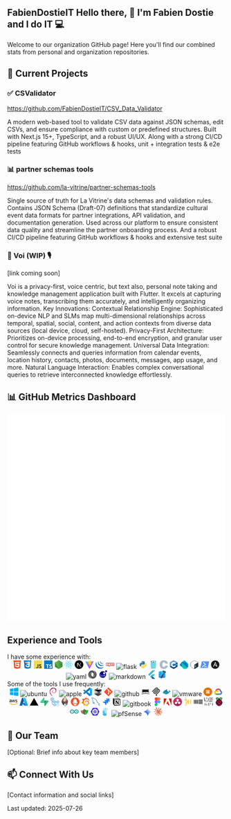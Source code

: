 ## FabienDostieIT Hello there, 👋 I'm Fabien Dostie and I do IT 💻

Welcome to our organization GitHub page! Here you'll find our combined stats from personal and organization repositories.

## 🚀 Current Projects
### ✅ CSValidator
https://github.com/FabienDostieIT/CSV_Data_Validator

A modern web-based tool to validate CSV data against JSON schemas, edit CSVs, and ensure compliance with custom or predefined structures. Built with Next.js 15+, TypeScript, and a robust UI/UX. Along with a strong CI/CD pipeline featuring GitHub workflows & hooks, unit + integration tests & e2e tests

### 📊 partner schemas tools
https://github.com/la-vitrine/partner-schemas-tools

Single source of truth for La Vitrine's data schemas and validation rules. Contains JSON Schema (Draft-07) definitions that standardize cultural event data formats for partner integrations, API validation, and documentation generation. Used across our platform to ensure consistent data quality and streamline the partner onboarding process. And a robust CI/CD pipeline featuring GitHub workflows & hooks and extensive test suite

### 🚧 Voi (WIP) 🎙️
[link coming soon]

Voi is a privacy-first, voice centric, but text also, personal note taking and knowledge management application built with Flutter. It excels at capturing voice notes, transcribing them accurately, and intelligently organizing information.
Key Innovations:
Contextual Relationship Engine: Sophisticated on-device NLP and SLMs map multi-dimensional relationships across temporal, spatial, social, content, and action contexts from diverse data sources (local device, cloud, self-hosted).
Privacy-First Architecture: Prioritizes on-device processing, end-to-end encryption, and granular user control for secure knowledge management.
Universal Data Integration: Seamlessly connects and queries information from calendar events, location history, contacts, photos, documents, messages, app usage, and more.
Natural Language Interaction: Enables complex conversational queries to retrieve interconnected knowledge effortlessly.

## 📊 GitHub Metrics Dashboard

<div align="center">
  <!-- GitHub Metrics SVG will be here -->
  <img src="./metrics.svg" alt="GitHub Metrics" />
</div>

<div align="center">
  <!-- Placeholder for potential future content or removed sections -->
</div>

## Experience and Tools


<summary>I have some experience with:</summary>

<div align="center">
  <!-- Web -->
  <img src="https://raw.githubusercontent.com/devicons/devicon/master/icons/html5/html5-original.svg" alt="html5" width="20" height="20"/>
  <img src="https://raw.githubusercontent.com/devicons/devicon/master/icons/css3/css3-original.svg" alt="css3" width="20" height="20"/>
  <img src="https://raw.githubusercontent.com/devicons/devicon/master/icons/javascript/javascript-original.svg" alt="javascript" width="20" height="20"/>
  <img src="https://raw.githubusercontent.com/devicons/devicon/master/icons/typescript/typescript-original.svg" alt="typescript" width="20" height="20"/>
  <img src="https://raw.githubusercontent.com/devicons/devicon/master/icons/nodejs/nodejs-original.svg" alt="nodejs" width="20" height="20"/>
  <img src="https://raw.githubusercontent.com/devicons/devicon/master/icons/react/react-original.svg" alt="react" width="20" height="20"/>
  <img src="https://raw.githubusercontent.com/devicons/devicon/master/icons/nextjs/nextjs-original.svg" alt="nextjs" width="20" height="20"/>
  <img src="https://raw.githubusercontent.com/devicons/devicon/master/icons/vitejs/vitejs-original.svg" alt="vite" width="20" height="20"/>
  <img src="https://raw.githubusercontent.com/devicons/devicon/master/icons/jquery/jquery-original.svg" alt="jquery" width="20" height="20"/>
  <img src="https://raw.githubusercontent.com/devicons/devicon/master/icons/npm/npm-original-wordmark.svg" alt="npm" width="20" height="20"/>
  <!-- Backend -->
  <img src="https://cdn.simpleicons.org/flask/ffffff" alt="flask" width="20" height="20"/>
  <img src="https://raw.githubusercontent.com/devicons/devicon/master/icons/python/python-original.svg" alt="python" width="20" height="20"/>
  <img src="https://raw.githubusercontent.com/devicons/devicon/master/icons/go/go-original.svg" alt="go" width="20" height="20"/>
  <img src="https://raw.githubusercontent.com/devicons/devicon/master/icons/c/c-original.svg" alt="c" width="20" height="20"/>
  <img src="https://raw.githubusercontent.com/devicons/devicon/master/icons/cplusplus/cplusplus-original.svg" alt="cplusplus" width="20" height="20"/>
  <img src="https://raw.githubusercontent.com/devicons/devicon/master/icons/dart/dart-original.svg" alt="dart" width="20" height="20"/>
  <!-- Infra/Scripting -->
  <img src="https://raw.githubusercontent.com/devicons/devicon/master/icons/bash/bash-original.svg" alt="bash" width="20" height="20"/> 
  <img src="https://raw.githubusercontent.com/devicons/devicon/master/icons/powershell/powershell-original.svg" alt="powershell" width="20" height="20"/>
  <img src="https://raw.githubusercontent.com/devicons/devicon/master/icons/ansible/ansible-original.svg" alt="ansible" width="20" height="20"/>
  <img src="https://cdn.simpleicons.org/yaml/ffffff" alt="yaml" width="20" height="20"/>
  <!-- Data/Markup -->
  <img src="https://raw.githubusercontent.com/devicons/devicon/master/icons/json/json-plain.svg" alt="json" width="20" height="20"/>
  <img src="https://raw.githubusercontent.com/devicons/devicon/master/icons/lua/lua-original.svg" alt="lua" width="20" height="20"/>
  <img src="https://cdn.simpleicons.org/markdown/ffffff" alt="markdown" width="20" height="20"/>
  <!-- Mobile/Other -->
  <img src="https://raw.githubusercontent.com/devicons/devicon/master/icons/flutter/flutter-original.svg" alt="flutter" width="20" height="20"/>
  <img src="https://raw.githubusercontent.com/devicons/devicon/master/icons/xcode/xcode-original.svg" alt="xcode" width="20" height="20"/>
</div>
</details>


<summary>Some of the tools I use frequently:</summary>

<div align="center">
  <!-- OS -->
  <img src="https://raw.githubusercontent.com/devicons/devicon/master/icons/windows8/windows8-original.svg" alt="windows" width="20" height="20"/>
  <img src="https://cdn.simpleicons.org/ubuntu/ffffff" alt="ubuntu" width="20" height="20"/>
  <img src="https://raw.githubusercontent.com/devicons/devicon/master/icons/debian/debian-original.svg" alt="debian" width="20" height="20"/>
  <img src="https://cdn.simpleicons.org/apple/ffffff" alt="apple" width="20" height="20"/>
  <!-- Dev Env -->
  <img src="https://raw.githubusercontent.com/devicons/devicon/master/icons/vscode/vscode-original.svg" alt="vscode" width="20" height="20"/>
  <img src="../assets/icons/cursor.svg" alt="Cursor IDE" width="20" height="20"/>
  <img src="https://raw.githubusercontent.com/devicons/devicon/master/icons/git/git-original.svg" alt="git" width="20" height="20"/>
  <img src="https://cdn.simpleicons.org/github/ffffff" alt="github" width="20" height="20"/>
  <img src="https://raw.githubusercontent.com/devicons/devicon/master/icons/ohmyzsh/ohmyzsh-original.svg" alt="ohmyzsh" width="20" height="20"/>
  <img src="../assets/icons/mcp.svg" alt="mcp" width="20" height="20"/>
  <!-- Virtualization/Container -->
  <img src="https://raw.githubusercontent.com/devicons/devicon/master/icons/docker/docker-original.svg" alt="docker" width="20" height="20"/>
  <img src="https://cdn.simpleicons.org/vmware/ffffff" alt="vmware" width="20" height="20"/>
  <img src="../assets/icons/proxmox.svg" alt="proxmox" width="20" height="20"/>
  <!-- Cloud/Hosting -->
  <img src="https://raw.githubusercontent.com/devicons/devicon/master/icons/googlecloud/googlecloud-original.svg" alt="googlecloud" width="20" height="20"/>
  <img src="../assets/icons/aws-color.svg" alt="aws" width="20" height="20"/>
  <img src="../assets/icons/azure-color.svg" alt="azure" width="20" height="20"/>
  <img src="https://raw.githubusercontent.com/devicons/devicon/master/icons/vercel/vercel-original.svg" alt="vercel" width="20" height="20"/>
  <img src="https://raw.githubusercontent.com/devicons/devicon/master/icons/supabase/supabase-original.svg" alt="supabase" width="20" height="20"/>
  <!-- CI/CD -->
  <img src="https://raw.githubusercontent.com/devicons/devicon/master/icons/githubactions/githubactions-original.svg" alt="githubactions" width="20" height="20"/>
  <img src="https://raw.githubusercontent.com/devicons/devicon/master/icons/jenkins/jenkins-original.svg" alt="jenkins" width="20" height="20"/>
  <!-- Monitoring -->
  <img src="https://raw.githubusercontent.com/devicons/devicon/master/icons/prometheus/prometheus-original.svg" alt="prometheus" width="20" height="20"/>
  <img src="https://raw.githubusercontent.com/devicons/devicon/master/icons/grafana/grafana-original.svg" alt="grafana" width="20" height="20"/>
  <!-- Databases -->
  <img src="https://raw.githubusercontent.com/devicons/devicon/master/icons/mysql/mysql-original.svg" alt="mysql" width="20" height="20"/>
  <!-- Project Management -->
  <img src="https://raw.githubusercontent.com/devicons/devicon/master/icons/jira/jira-original.svg" alt="jira" width="20" height="20"/>
  <img src="https://raw.githubusercontent.com/devicons/devicon/master/icons/notion/notion-original.svg" alt="notion" width="20" height="20"/>
  <img src="https://cdn.simpleicons.org/gitbook/ffffff" alt="gitbook" width="20" height="20"/>
  <!-- Design/Video/Audio -->
  <img src="https://raw.githubusercontent.com/devicons/devicon/master/icons/figma/figma-original.svg" alt="figma" width="20" height="20"/>
  <img src="../assets/icons/adobe-color.svg" alt="adobe" width="20" height="20"/>
  <img src="../assets/icons/davinci-resolve-12.svg" alt="Resolve" width="20" height="20"/>
  <img src="../assets/icons/foundry-nuke.svg" alt="Nuke" width="20" height="20"/>
  <img src="../assets/icons/abletonlive.svg" alt="Ableton Live" width="20" height="20"/>
  <img src="../assets/icons/touchdesiger.svg" alt="TouchDesigner" width="20" height="20"/>
  <!-- Hardware -->
  <img src="https://raw.githubusercontent.com/devicons/devicon/master/icons/raspberrypi/raspberrypi-original.svg" alt="raspberrypi" width="20" height="20"/>
  <img src="https://raw.githubusercontent.com/devicons/devicon/master/icons/arduino/arduino-original.svg" alt="arduino" width="20" height="20"/>
  <!-- Testing/Linting -->
  <img src="https://raw.githubusercontent.com/devicons/devicon/master/icons/playwright/playwright-original.svg" alt="playwright" width="20" height="20"/>
  <img src="https://raw.githubusercontent.com/devicons/devicon/master/icons/eslint/eslint-original.svg" alt="eslint" width="20" height="20"/>
  <!-- Network/Infra -->
  <img src="https://raw.githubusercontent.com/devicons/devicon/master/icons/portainer/portainer-original.svg" alt="portainer" width="20" height="20"/>
  <img src="https://cdn.simpleicons.org/pfsense/ffffff" alt="pfSense" width="20" height="20"/>
  <!-- AI -->
  <img src="../assets/icons/gemini-color.svg" alt="Gemini" width="20" height="20"/>
  <img src="../assets/icons/claude-color.svg" alt="Claude" width="20" height="20"/>
</div>
</details>

## 👥 Our Team
[Optional: Brief info about key team members]

## 📫 Connect With Us
[Contact information and social links]

Last updated: 2025-07-26
